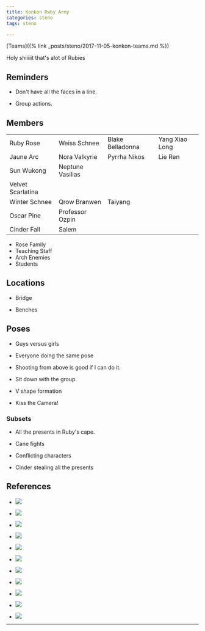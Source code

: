 ```yaml
---
title: Konkon Rwby Army
categories: steno
tags: steno 

---
```


[Teams]({% link _posts/steno/2017-11-05-konkon-teams.md %})

Holy shiiiiit that's alot of Rubies

## Reminders

- Don't have all the faces in a line. 

- Group actions.

## Members

|                   |                  |                  |                |
|-------------------|------------------|------------------|----------------|
| Ruby Rose         | Weiss Schnee     | Blake Belladonna | Yang Xiao Long |
| Jaune Arc         | Nora Valkyrie    | Pyrrha Nikos     | Lie Ren        |
| Sun Wukong        | Neptune Vasilias |                  |                |
| Velvet Scarlatina |                  |                  |                |
| Winter Schnee     | Qrow Branwen     | Taiyang          |                |
| Oscar Pine        | Professor Ozpin  |                  |                |
| Cinder Fall       | Salem            |                  |                |

* Rose Family
* Teaching Staff
* Arch Enemies
* Students

## Locations

- Bridge

- Benches

## Poses

* Guys versus girls

* Everyone doing the same pose

* Shooting from above is good if I can do it.

* Sit down with the group.

* V shape formation

* Kiss the Camera!


### Subsets

* All the presents in Ruby's cape.

* Cane fights

* Conflicting characters

* Cinder stealing all the presents

## References

* ![](https://i.imgur.com/wp4v9BM.png)

* ![](https://i.imgur.com/ehQZtJB.png)

* ![](https://i.imgur.com/AXOnOHO.jpg)

* ![](https://i.imgur.com/RfwCdF7.jpg)

* ![](https://i.imgur.com/aJkpFC6.jpg)

* ![](https://i.imgur.com/Ynzl5v4.png)

* ![](https://i.imgur.com/I2jX4SV.png)

* ![](https://i.imgur.com/zRfNBXI.png)

* ![](https://i.imgur.com/nXi15W5.png)

* ![](https://i.imgur.com/ZRtE9xM.jpg)

* ![](https://i.imgur.com/xk9vg4K.jpg)

---